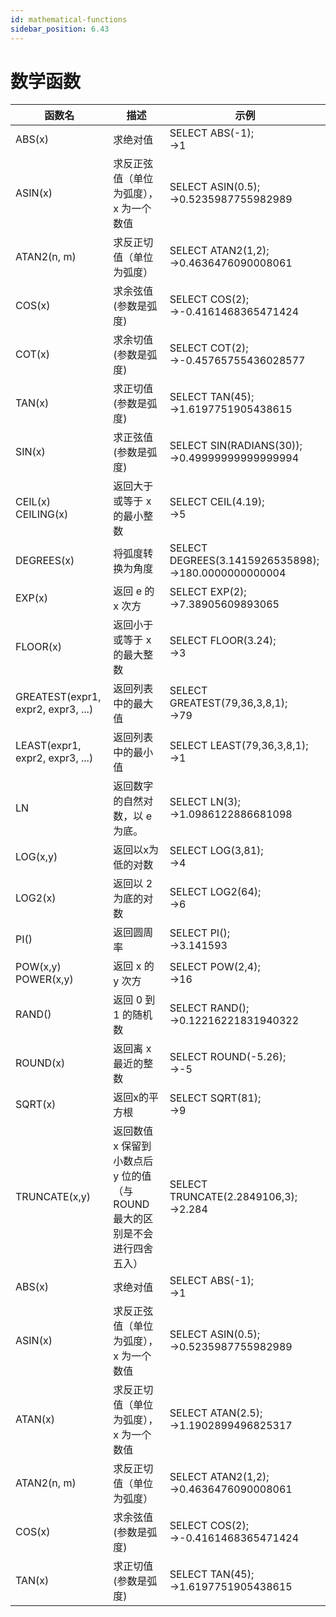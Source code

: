 ```yaml
---
id: mathematical-functions
sidebar_position: 6.43
---
```


# 数学函数

| **函数名** | **描述** | **示例** |
| --- | --- | --- |
| ABS(x) | 求绝对值  | SELECT ABS(-1);<br>->1 |
| ASIN(x) | 求反正弦值（单位为弧度），x 为一个数值 | SELECT ASIN(0.5);<br>->0.5235987755982989 |
| ATAN2(n, m) | 求反正切值（单位为弧度） | SELECT ATAN2(1,2);<br>->0.4636476090008061 |
| COS(x) | 求余弦值(参数是弧度) | SELECT COS(2);<br>->-0.4161468365471424 |
| COT(x) | 求余切值(参数是弧度) | SELECT COT(2);<br>->-0.45765755436028577 |
| TAN(x) | 求正切值(参数是弧度) | SELECT TAN(45); <br>->1.6197751905438615 |
| SIN(x) | 求正弦值(参数是弧度)  | SELECT SIN(RADIANS(30));<br>->0.49999999999999994 |
| CEIL(x)<br>CEILING(x) | 返回大于或等于 x 的最小整数  | SELECT CEIL(4.19);<br>->5 |
| DEGREES(x) | 将弧度转换为角度  | SELECT DEGREES(3.1415926535898);<br>->180.0000000000004 |
| EXP(x) | 返回 e 的 x 次方  | SELECT EXP(2);<br>->7.38905609893065 |
| FLOOR(x) | 返回小于或等于 x 的最大整数  | SELECT FLOOR(3.24);<br>->3 |
| GREATEST(expr1, expr2, expr3, ...) | 返回列表中的最大值 | SELECT GREATEST(79,36,3,8,1);<br>->79 |
| LEAST(expr1, expr2, expr3, ...) | 返回列表中的最小值 | SELECT LEAST(79,36,3,8,1);<br>->1 |
| LN | 返回数字的自然对数，以 e 为底。 | SELECT LN(3); <br>->1.0986122886681098 |
| LOG(x,y) | 返回以x为低的对数 | SELECT LOG(3,81);<br>->4 |
| LOG2(x) | 返回以 2 为底的对数 | SELECT LOG2(64); <br>->6 |
| PI() | 返回圆周率 | SELECT PI();<br>->3.141593 |
| POW(x,y)<br>POWER(x,y) | 返回 x 的 y 次方  | SELECT POW(2,4);<br>->16 |
| RAND() | 返回 0 到 1 的随机数  | SELECT RAND();<br>->0.12216221831940322 |
| ROUND(x) | 返回离 x 最近的整数 | SELECT ROUND(-5.26);<br>->-5 |
| SQRT(x) | 返回x的平方根  | SELECT SQRT(81);<br>->9 |
| TRUNCATE(x,y) | 返回数值 x 保留到小数点后 y 位的值（与 ROUND 最大的区别是不会进行四舍五入） | SELECT TRUNCATE(2.2849106,3);<br>->2.284 |
| ABS(x) | 求绝对值  | SELECT ABS(-1);<br>->1 |
| ASIN(x) | 求反正弦值（单位为弧度），x 为一个数值 | SELECT ASIN(0.5);<br>->0.5235987755982989 |
| ATAN(x) | 求反正切值（单位为弧度），x 为一个数值 | SELECT ATAN(2.5);<br>->1.1902899496825317 |
| ATAN2(n, m) | 求反正切值（单位为弧度） | SELECT ATAN2(1,2);<br>->0.4636476090008061 |
| COS(x) | 求余弦值(参数是弧度) | SELECT COS(2);<br>->-0.4161468365471424 |
| TAN(x) | 求正切值(参数是弧度) | SELECT TAN(45); <br>->1.6197751905438615 |


